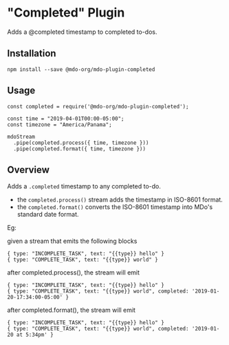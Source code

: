 # "Completed" Plugin

Adds a @completed timestamp to completed to-dos.

## Installation

```
npm install --save @mdo-org/mdo-plugin-completed
```

## Usage

```
const completed = require('@mdo-org/mdo-plugin-completed');

const time = "2019-04-01T00:00-05:00";
const timezone = "America/Panama";

mdoStream
  .pipe(completed.process({ time, timezone }))
  .pipe(completed.format({ time, timezone }))
```

## Overview

Adds a `.completed` timestamp to any completed to-do.

- the `completed.process()` stream adds the timestamp in ISO-8601 format.
- the `completed.format()` converts the ISO-8601 timestamp into MDo's standard date format.

Eg:

given a stream that emits the following blocks

```
{ type: "INCOMPLETE_TASK", text: "{{type}} hello" }
{ type: "COMPLETE_TASK", text: "{{type}} world" }
```

after completed.process(), the stream will emit

```
{ type: "INCOMPLETE_TASK", text: "{{type}} hello" }
{ type: "COMPLETE_TASK", text: "{{type}} world", completed: '2019-01-20-17:34:00-05:00' }
```

after completed.format(), the stream will emit

```
{ type: "INCOMPLETE_TASK", text: "{{type}} hello" }
{ type: "COMPLETE_TASK", text: "{{type}} world", completed: '2019-01-20 at 5:34pm' }
```
